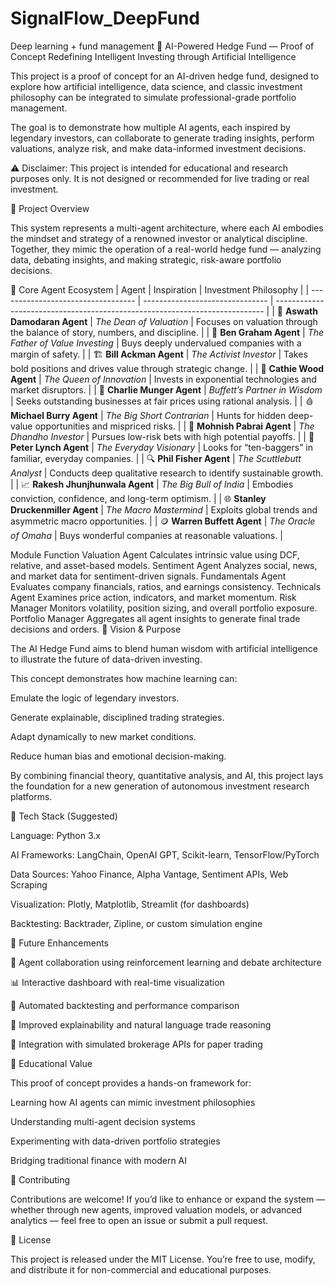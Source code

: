 # SignalFlow_DeepFund
Deep learning + fund management
🧠 AI-Powered Hedge Fund — Proof of Concept
Redefining Intelligent Investing through Artificial Intelligence

This project is a proof of concept for an AI-driven hedge fund, designed to explore how artificial intelligence, data science, and classic investment philosophy can be integrated to simulate professional-grade portfolio management.

The goal is to demonstrate how multiple AI agents, each inspired by legendary investors, can collaborate to generate trading insights, perform valuations, analyze risk, and make data-informed investment decisions.

⚠️ Disclaimer: This project is intended for educational and research purposes only. It is not designed or recommended for live trading or real investment.

🚀 Project Overview

This system represents a multi-agent architecture, where each AI embodies the mindset and strategy of a renowned investor or analytical discipline. Together, they mimic the operation of a real-world hedge fund — analyzing data, debating insights, and making strategic, risk-aware portfolio decisions.

🧩 Core Agent Ecosystem
| Agent                              | Inspiration                     | Investment Philosophy                                                       |
| ---------------------------------- | ------------------------------- | --------------------------------------------------------------------------- |
| 🧮 **Aswath Damodaran Agent**      | *The Dean of Valuation*         | Focuses on valuation through the balance of story, numbers, and discipline. |
| 💎 **Ben Graham Agent**            | *The Father of Value Investing* | Buys deeply undervalued companies with a margin of safety.                  |
| 🏗️ **Bill Ackman Agent**          | *The Activist Investor*         | Takes bold positions and drives value through strategic change.             |
| 🚀 **Cathie Wood Agent**           | *The Queen of Innovation*       | Invests in exponential technologies and market disruptors.                  |
| 🧘 **Charlie Munger Agent**        | *Buffett’s Partner in Wisdom*   | Seeks outstanding businesses at fair prices using rational analysis.        |
| 🩸 **Michael Burry Agent**         | *The Big Short Contrarian*      | Hunts for hidden deep-value opportunities and mispriced risks.              |
| 🔁 **Mohnish Pabrai Agent**        | *The Dhandho Investor*          | Pursues low-risk bets with high potential payoffs.                          |
| 💼 **Peter Lynch Agent**           | *The Everyday Visionary*        | Looks for “ten-baggers” in familiar, everyday companies.                    |
| 🔍 **Phil Fisher Agent**           | *The Scuttlebutt Analyst*       | Conducts deep qualitative research to identify sustainable growth.          |
| 📈 **Rakesh Jhunjhunwala Agent**   | *The Big Bull of India*         | Embodies conviction, confidence, and long-term optimism.                    |
| 🌐 **Stanley Druckenmiller Agent** | *The Macro Mastermind*          | Exploits global trends and asymmetric macro opportunities.                  |
| 🪙 **Warren Buffett Agent**        | *The Oracle of Omaha*           | Buys wonderful companies at reasonable valuations.                          |

Module	Function
Valuation Agent	Calculates intrinsic value using DCF, relative, and asset-based models.
Sentiment Agent	Analyzes social, news, and market data for sentiment-driven signals.
Fundamentals Agent	Evaluates company financials, ratios, and earnings consistency.
Technicals Agent	Examines price action, indicators, and market momentum.
Risk Manager	Monitors volatility, position sizing, and overall portfolio exposure.
Portfolio Manager	Aggregates all agent insights to generate final trade decisions and orders.
🧭 Vision & Purpose

The AI Hedge Fund aims to blend human wisdom with artificial intelligence to illustrate the future of data-driven investing.

This concept demonstrates how machine learning can:

Emulate the logic of legendary investors.

Generate explainable, disciplined trading strategies.

Adapt dynamically to new market conditions.

Reduce human bias and emotional decision-making.

By combining financial theory, quantitative analysis, and AI, this project lays the foundation for a new generation of autonomous investment research platforms.

🧰 Tech Stack (Suggested)

Language: Python 3.x

AI Frameworks: LangChain, OpenAI GPT, Scikit-learn, TensorFlow/PyTorch

Data Sources: Yahoo Finance, Alpha Vantage, Sentiment APIs, Web Scraping

Visualization: Plotly, Matplotlib, Streamlit (for dashboards)

Backtesting: Backtrader, Zipline, or custom simulation engine

🧪 Future Enhancements

🧩 Agent collaboration using reinforcement learning and debate architecture

📊 Interactive dashboard with real-time visualization

🔄 Automated backtesting and performance comparison

🧠 Improved explainability and natural language trade reasoning

💼 Integration with simulated brokerage APIs for paper trading

📘 Educational Value

This proof of concept provides a hands-on framework for:

Learning how AI agents can mimic investment philosophies

Understanding multi-agent decision systems

Experimenting with data-driven portfolio strategies

Bridging traditional finance with modern AI

🤝 Contributing

Contributions are welcome!
If you’d like to enhance or expand the system — whether through new agents, improved valuation models, or advanced analytics — feel free to open an issue or submit a pull request.

🧾 License

This project is released under the MIT License.
You’re free to use, modify, and distribute it for non-commercial and educational purposes.
